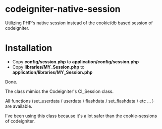 codeigniter-native-session
==========================

Utilizing PHP's native session instead of the cookie/db based session of codeigniter.

Installation
============

- Copy **config/session.php** to **application/config/session.php**
- Copy **libraries/MY_Session.php** to **application/libraries/MY_Session.php**

Done. 

The class mimics the Codeigniter's CI_Session class.

All functions (set_userdata / userdata / flashdata / set_flashdata / etc ... ) are available.

I've been using this class because it's a lot safer than the cookie-sessions of codeigniter.
